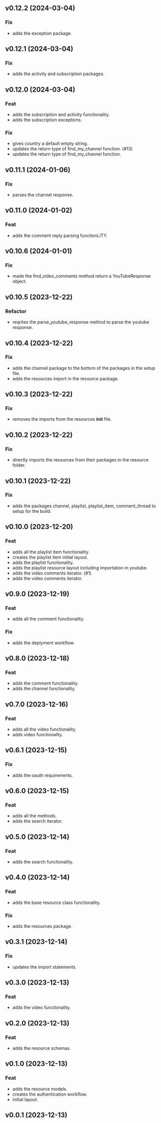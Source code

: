 ## v0.12.2 (2024-03-04)

### Fix

- adds the exception package.

## v0.12.1 (2024-03-04)

### Fix

- adds the activity and subscription packages.

## v0.12.0 (2024-03-04)

### Feat

- adds the subscription and activity functionality.
- adds the subscription exceptions.

### Fix

- gives country a default empty string.
- updates the return type of find_my_channel function. (#13)
- updates the return type of find_my_channel function.

## v0.11.1 (2024-01-06)

### Fix

- parses the channel response.

## v0.11.0 (2024-01-02)

### Feat

- adds the comment reply parsing functionLITY.

## v0.10.6 (2024-01-01)

### Fix

- made the find_video_comments method return a YouTubeResponse object.

## v0.10.5 (2023-12-22)

### Refactor

- reqrites the parse_youtube_response method to parse the youtube response.

## v0.10.4 (2023-12-22)

### Fix

- adds the channel package to the bottom of the packages in the setup file.
- adds the resources import in the resource package.

## v0.10.3 (2023-12-22)

### Fix

- removes the imports from the resources __init__ file.

## v0.10.2 (2023-12-22)

### Fix

- directly imports the resources from their packages in the resource folder.

## v0.10.1 (2023-12-22)

### Fix

- adds the packages channel, playlist, playlist_item, comment_thread to setup for the build.

## v0.10.0 (2023-12-20)

### Feat

- adds all the playlist item functionality.
- creates the playlist item initial layout.
- adds the playlist functionality.
- adds the playlist resource layout including importation in youtube.
- adds the video comments iterator. (#1)
- adds the video comments iterator.

## v0.9.0 (2023-12-19)

### Feat

- adds all the comment functionality.

### Fix

- adds the deplyment workflow.

## v0.8.0 (2023-12-18)

### Feat

- adds the comment functionality.
- adds the channel functionality.

## v0.7.0 (2023-12-16)

### Feat

- adds all the video functionality.
- adds video functionality.

## v0.6.1 (2023-12-15)

### Fix

- adds the oauth requirements.

## v0.6.0 (2023-12-15)

### Feat

- adds all the methods.
- adds the search iterator.

## v0.5.0 (2023-12-14)

### Feat

- adds the search functionality.

## v0.4.0 (2023-12-14)

### Feat

- adds the base resource class functionality.

### Fix

- adds the resources package.

## v0.3.1 (2023-12-14)

### Fix

- updates the import statements.

## v0.3.0 (2023-12-13)

### Feat

- adds the video functionality.

## v0.2.0 (2023-12-13)

### Feat

- adds the resource schemas.

## v0.1.0 (2023-12-13)

### Feat

- adds the resource models.
- creates the authentication workflow.
- initial layout.

## v0.0.1 (2023-12-13)
